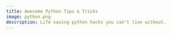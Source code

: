 ```yaml
---
title: Awesome Python Tips & Tricks
image: python.png
description: Life saving python hacks you can't live without.
---
```

